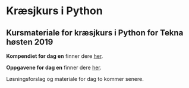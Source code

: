 # Kræsjkurs i Python

## Kursmateriale for kræsjkurs i Python for Tekna høsten 2019
**Kompendiet for dag en** finner dere [her](dag1/Kompendium%20dag%201.pdf).

**Oppgavene for dag en** finner dere [her](dag1/Oppgaver%20dag%201.pdf).

Løsningsforslag og materiale for dag to kommer senere.